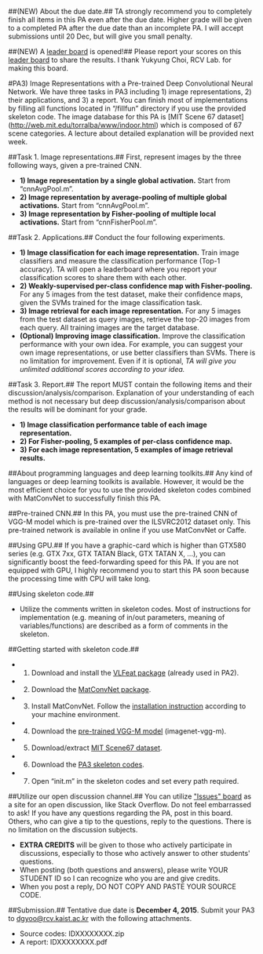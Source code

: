 ##(NEW) About the due date.##
TA strongly recommend you to completely finish all items in this PA even after the due date.
Higher grade will be given to a completed PA after the due date than an incomplete PA.
I will accept submissions until 20 Dec, but will give you small penalty.

##(NEW) A [leader board](https://docs.google.com/spreadsheets/d/1tV67MSfChC-ah2gn2GU4pQNehc66Pkp4ROgfKyU9WSo/edit?usp=sharing) is opened!##
Please report your scores on this [leader board](https://docs.google.com/spreadsheets/d/1tV67MSfChC-ah2gn2GU4pQNehc66Pkp4ROgfKyU9WSo/edit?usp=sharing) to share the results.
I thank Yukyung Choi, RCV Lab. for making this board.

#PA3) Image Representations with a Pre-trained Deep Convolutional Neural Network.
We have three tasks in PA3 including 1) image representations, 2) their applications, and 3) a report. 
You can finish most of implementations by filling all functions located in “/fillfun” directory if you 
use the provided skeleton code. The image database for this PA is [MIT Scene 67 dataset]
(http://web.mit.edu/torralba/www/indoor.html) which is composed of 67 scene categories. A lecture about 
detailed explanation will be provided next week.

##Task 1. Image representations.##
First, represent images by the three following ways, given a pre-trained CNN.
- **1) Image representation by a single global activation.** Start from “cnnAvgPool.m”.
- **2) Image representation by average-pooling of multiple global activations.** Start from “cnnAvgPool.m”.
- **3) Image representation by Fisher-pooling of multiple local activations.** Start from “cnnFisherPool.m”.

##Task 2. Applications.##
Conduct the four following experiments.
- **1) Image classification for each image representation.** Train image classifiers and measure the 
classification performance (Top-1 accuracy). TA will open a leaderboard where you report your classification 
scores to share them with each other.
- **2) Weakly-supervised per-class confidence map with Fisher-pooling.** For any 5 images from the test dataset, 
make their confidence maps, given the SVMs trained for the image classification task.
- **3) Image retrieval for each image representation.** For any 5 images from the test dataset as query images, 
retrieve the top-20 images from each query. All training images are the target database.
- **(Optional) Improving image classification.** Improve the classification performance with your own idea. 
For example, you can suggest your own image representations, or use better classifiers than SVMs. 
There is no limitation for improvement. Even if it is optional, *TA will give you unlimited additional scores 
according to your idea.*

##Task 3. Report.##
The report MUST contain the following items and their discussion/analysis/comparison. Explanation of your 
understanding of each method is not necessary but deep discussion/analysis/comparison about the results will 
be dominant for your grade.
- **1) Image classification performance table of each image representation.**
- **2) For Fisher-pooling, 5 examples of per-class confidence map.**
- **3) For each image representation, 5 examples of image retrieval results.**

##About programming languages and deep learning toolkits.##
Any kind of languages or deep learning toolkits is available. However, it would be the most efficient choice 
for you to use the provided skeleton codes combined with MatConvNet to successfully finish this PA. 

##Pre-trained CNN.##
In this PA, you must use the pre-trained CNN of VGG-M model which is pre-trained over the ILSVRC2012 dataset only. 
This pre-trained network is available in online if you use MatConvNet or Caffe.

##Using GPU.##
If you have a graphic-card which is higher than GTX580 series (e.g. GTX 7xx, GTX TATAN Black, GTX TATAN X, ...), 
you can significantly boost the feed-forwarding speed for this PA. If you are not equipped with GPU, I highly 
recommend you to start this PA soon because the processing time with CPU will take long. 

##Using skeleton code.##
- Utilize the comments written in skeleton codes. Most of instructions for implementation (e.g. meaning of in/out 
parameters, meaning of variables/functions) are described as a form of comments in the skeleton.

##Getting started with skeleton code.##
- 1) Download and install the [VLFeat package](http://www.vlfeat.org/) (already used in PA2).
- 2) Download the [MatConvNet package](https://github.com/vlfeat/matconvnet).
- 3) Install MatConvNet. Follow the [installation instruction](http://www.vlfeat.org/matconvnet/install/) according 
to your machine environment.
- 4) Download the [pre-trained VGG-M model](http://www.vlfeat.org/matconvnet/pretrained/) (imagenet-vgg-m).
- 5) Download/extract [MIT Scene67 dataset](http://web.mit.edu/torralba/www/indoor.html).
- 6) Download the [PA3 skeleton codes](https://github.com/cvpa3/pa3).
- 7) Open “init.m” in the skeleton codes and set every path required.

##Utilize our open discussion channel.##
You can utilize ["Issues" board](https://github.com/cvpa3/pa3/issues) as a site for an open discussion, like Stack Overflow. Do not feel embarrassed to ask! If you have any questions regarding the PA, post in this board. Others, who can give a tip to the questions, reply to the questions. There is no limitation on the discussion subjects.
- **EXTRA CREDITS** will be given to those who actively participate in discussions, especially to those who actively answer to other students' questions.
- When posting (both questions and answers), please write YOUR STUDENT ID so I can recognize who you are and give credits.
- When you post a reply, DO NOT COPY AND PASTE YOUR SOURCE CODE.

##Submission.##
Tentative due date is **December 4, 2015**.
Submit your PA3 to dgyoo@rcv.kaist.ac.kr with the following attachments.
- Source codes: IDXXXXXXXX.zip
- A report: IDXXXXXXXX.pdf

